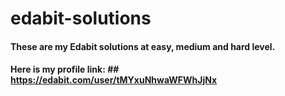 # edabit-solutions
#### These are my Edabit solutions at easy, medium and hard level. 
#### Here is my profile link: ## https://edabit.com/user/tMYxuNhwaWFWhJjNx
